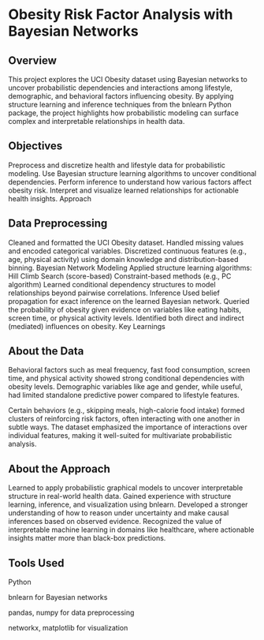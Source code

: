 # Obesity Risk Factor Analysis with Bayesian Networks

## Overview

This project explores the UCI Obesity dataset using Bayesian networks to uncover probabilistic dependencies and interactions among lifestyle, demographic, and behavioral factors influencing obesity. By applying structure learning and inference techniques from the bnlearn Python package, the project highlights how probabilistic modeling can surface complex and interpretable relationships in health data.

## Objectives

Preprocess and discretize health and lifestyle data for probabilistic modeling.
Use Bayesian structure learning algorithms to uncover conditional dependencies.
Perform inference to understand how various factors affect obesity risk.
Interpret and visualize learned relationships for actionable health insights.
Approach

## Data Preprocessing
Cleaned and formatted the UCI Obesity dataset.
Handled missing values and encoded categorical variables.
Discretized continuous features (e.g., age, physical activity) using domain knowledge and distribution-based binning.
Bayesian Network Modeling
Applied structure learning algorithms:
Hill Climb Search (score-based)
Constraint-based methods (e.g., PC algorithm)
Learned conditional dependency structures to model relationships beyond pairwise correlations.
Inference
Used belief propagation for exact inference on the learned Bayesian network.
Queried the probability of obesity given evidence on variables like eating habits, screen time, or physical activity levels.
Identified both direct and indirect (mediated) influences on obesity.
Key Learnings

## About the Data

Behavioral factors such as meal frequency, fast food consumption, screen time, and physical activity showed strong conditional dependencies with obesity levels.
Demographic variables like age and gender, while useful, had limited standalone predictive power compared to lifestyle features.

Certain behaviors (e.g., skipping meals, high-calorie food intake) formed clusters of reinforcing risk factors, often interacting with one another in subtle ways.
The dataset emphasized the importance of interactions over individual features, making it well-suited for multivariate probabilistic analysis.

## About the Approach

Learned to apply probabilistic graphical models to uncover interpretable structure in real-world health data.
Gained experience with structure learning, inference, and visualization using bnlearn.
Developed a stronger understanding of how to reason under uncertainty and make causal inferences based on observed evidence.
Recognized the value of interpretable machine learning in domains like healthcare, where actionable insights matter more than black-box predictions.


## Tools Used

Python

bnlearn for Bayesian networks

pandas, numpy for data preprocessing

networkx, matplotlib for visualization
